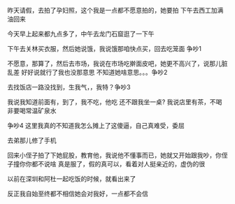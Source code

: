 昨天请假，去拍了孕妇照，这个我是一点都不愿意拍的，她要拍
下午去西工加满油回来

今天早上起来都九点多了，中午去龙门石窟逛了一下午

下午去关林买衣服，然后她说饿，我说饿那咱快点买，回去吃笼面  争吵1

不愿意，那算了，然后去市场，我说在市场吃擀面皮吧，她更不高兴了，说那儿脏乱差  好好说就行了我也没那意思  不知道她啥意思。。。争吵2

去找饭店一路没找到，生我气，，我特？争吵3

我说我知道前面有，到了，我不吃，他吃  还不跟我坐一桌?  我说店里有茶，不喝  非要喝常温矿泉水

争吵4    这里我真的不知道我怎么摊上了这傻逼，自己真难受，委屈


去弟那儿修了手机


回来小侄子拍了下她屁股，教育他，我说他不懂事而已，她就又开始跟我吵，你侄子撞你你都不说啥
真是服了，假的真可以，看着对人挺亲近的，虚伪的很

以前在深圳和阿杜一起吃饭的时候，就看出来了

反正我自始至终都不相信她会对我好，一点都不会信
